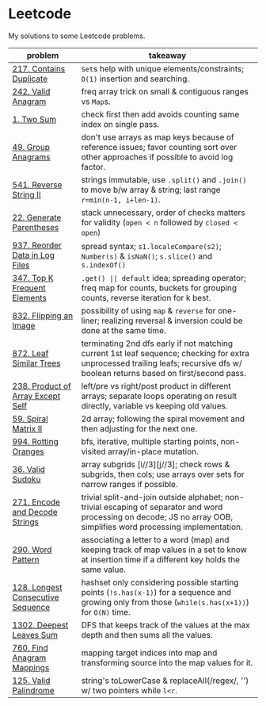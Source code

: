 # Leetcode

My solutions to some Leetcode problems.

| **problem**                                                              | **takeaway**                                                                                                                                                                     |
| ------------------------------------------------------------------------ | -------------------------------------------------------------------------------------------------------------------------------------------------------------------------------- |
| [217. Contains Duplicate](217_contains-duplicate.md)                     | `Set`s help with unique elements/constraints; `O(1)` insertion and searching.                                                                                                    |
| [242. Valid Anagram](242_valid-anagram.md)                               | freq array trick on small & contiguous ranges vs `Map`s.                                                                                                                         |
| [1. Two Sum](1_two-sum.md)                                               | check first then add avoids counting same index on single pass.                                                                                                                  |
| [49. Group Anagrams](49_group-anagrams.md)                               | don't use arrays as map keys because of reference issues; favor counting sort over other approaches if possible to avoid log factor.                                             |
| [541. Reverse String II](541_reverse-string-ii.md)                       | strings immutable, use `.split()` and `.join()` to move b/w array & string; last range `r=min(n-1, i+len-1)`.                                                                    |
| [22. Generate Parentheses](22_generate-parentheses.md)                   | stack unnecessary, order of checks matters for validity (`open < n` followed by `closed < open`)                                                                                 |
| [937. Reorder Data in Log Files](937_reorder-data-in-log-files.md)       | spread syntax; `s1.localeCompare(s2)`; `Number(s)` & `isNaN()`; `s.slice()` and `s.indexOf()`                                                                                    |
| [347. Top K Frequent Elements](347_top-k-frequent-elements.md)           | `.get() \|\| default` idea; spreading operator; freq map for counts, buckets for grouping counts, reverse iteration for k best.                                                  |
| [832. Flipping an Image](832_flipping-an-image.md)                       | possibility of using `map` & `reverse` for one-liner; realizing reversal & inversion could be done at the same time.                                                             |
| [872. Leaf Similar Trees](872_leaf-similar-trees.md)                     | terminating 2nd dfs early if not matching current 1st leaf sequence; checking for extra unprocessed trailing leafs; recursive dfs w/ boolean returns based on first/second pass. |
| [238. Product of Array Except Self](238_product-of-array-except-self.md) | left/pre vs right/post product in different arrays; separate loops operating on result directly, variable vs keeping old values.                                                 |
| [59. Spiral Matrix II](59_spiral-matrix-ii.md)                           | 2d array; following the spiral movement and then adjusting for the next one.                                                                                                     |
| [994. Rotting Oranges](994_rotting-oranges.md)                           | bfs, iterative, multiple starting points, non-visited array/in-place mutation.                                                                                                   |
| [36. Valid Sudoku](36_valid-sudoku.md)                                   | array subgrids [i//3][j//3]; check rows & subgrids, then cols; use arrays over sets for narrow ranges if possible.                                                               |
| [271. Encode and Decode Strings](271_encode-and-decode-strings.md)       | trivial split-and-join outside alphabet; non-trivial escaping of separator and word processing on decode; JS no array OOB, simplifies word processing implementation.            |
| [290. Word Pattern](290_word-pattern.md)                                 | associating a letter to a word (map) and keeping track of map values in a set to know at insertion time if a different key holds the same value.                                 |
| [128. Longest Consecutive Sequence](128_longest-consecutive-sequence.md) | hashset only considering possible starting points (`!s.has(x-1)`) for a sequence and growing only from those (`while(s.has(x+1))`) for `O(N)` time.                              |
| [1302. Deepest Leaves Sum](1302_deepest-leaves-sum.md)                   | DFS that keeps track of the values at the max depth and then sums all the values.                                                                                                |
| [760. Find Anagram Mappings](760_find-anagram-mappings.md)               | mapping target indices into map and transforming source into the map values for it.                                                                                              |
| [125. Valid Palindrome](125_valid-palindrome.md)                         | string's toLowerCase & replaceAll(/regex/, '') w/ two pointers while `l<r`.                                                                                                      |
